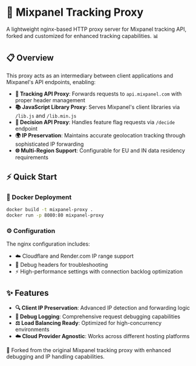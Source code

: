 # 🚀 Mixpanel Tracking Proxy

A lightweight nginx-based HTTP proxy server for Mixpanel tracking API, forked and customized for enhanced tracking capabilities. 📊

## 📋 Overview

This proxy acts as an intermediary between client applications and Mixpanel's API endpoints, enabling:

- **🎯 Tracking API Proxy**: Forwards requests to `api.mixpanel.com` with proper header management
- **📚 JavaScript Library Proxy**: Serves Mixpanel's client libraries via `/lib.js` and `/lib.min.js`
- **🔀 Decision API Proxy**: Handles feature flag requests via `/decide` endpoint
- **🌍 IP Preservation**: Maintains accurate geolocation tracking through sophisticated IP forwarding
- **🌐 Multi-Region Support**: Configurable for EU and IN data residency requirements

## ⚡ Quick Start

### 🐳 Docker Deployment
```bash
docker build -t mixpanel-proxy .
docker run -p 8080:80 mixpanel-proxy
```

### ⚙️ Configuration
The nginx configuration includes:
- ☁️ Cloudflare and Render.com IP range support
- 🐛 Debug headers for troubleshooting
- ⚡ High-performance settings with connection backlog optimization

## ✨ Features

- **🔍 Client IP Preservation**: Advanced IP detection and forwarding logic
- **📝 Debug Logging**: Comprehensive request debugging capabilities  
- **⚖️ Load Balancing Ready**: Optimized for high-concurrency environments
- **☁️ Cloud Provider Agnostic**: Works across different hosting platforms

🍴 Forked from the original Mixpanel tracking proxy with enhanced debugging and IP handling capabilities.
